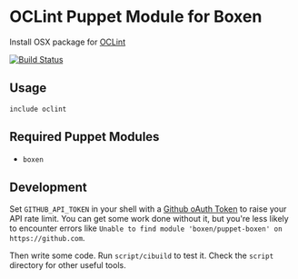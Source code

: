 # OCLint Puppet Module for Boxen

Install OSX package for [OCLint](http://oclint.org/)

[![Build Status](https://travis-ci.org/boxen/puppet-oclint.svg?branch=master)](https://travis-ci.org/tommeier/puppet-oclint)

## Usage

```puppet
include oclint
```

## Required Puppet Modules

* `boxen`

## Development

Set `GITHUB_API_TOKEN` in your shell with a [Github oAuth Token](https://help.github.com/articles/creating-an-oauth-token-for-command-line-use) to raise your API rate limit. You can get some work done without it, but you're less likely to encounter errors like `Unable to find module 'boxen/puppet-boxen' on https://github.com`.

Then write some code. Run `script/cibuild` to test it. Check the `script`
directory for other useful tools.
